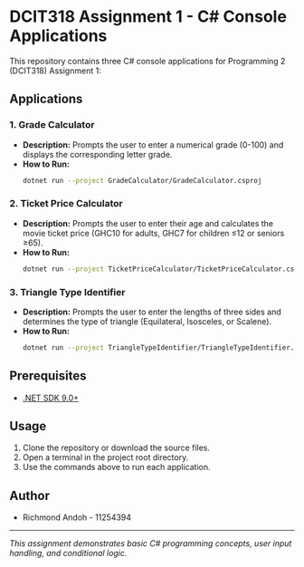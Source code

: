 # DCIT318 Assignment 1 - C# Console Applications

This repository contains three C# console applications for Programming 2 (DCIT318) Assignment 1:

## Applications

### 1. Grade Calculator
- **Description:** Prompts the user to enter a numerical grade (0-100) and displays the corresponding letter grade.
- **How to Run:**
  ```bash
  dotnet run --project GradeCalculator/GradeCalculator.csproj
  ```

### 2. Ticket Price Calculator
- **Description:** Prompts the user to enter their age and calculates the movie ticket price (GHC10 for adults, GHC7 for children ≤12 or seniors ≥65).
- **How to Run:**
  ```bash
  dotnet run --project TicketPriceCalculator/TicketPriceCalculator.csproj
  ```

### 3. Triangle Type Identifier
- **Description:** Prompts the user to enter the lengths of three sides and determines the type of triangle (Equilateral, Isosceles, or Scalene).
- **How to Run:**
  ```bash
  dotnet run --project TriangleTypeIdentifier/TriangleTypeIdentifier.csproj
  ```

## Prerequisites
- [.NET SDK 9.0+](https://dotnet.microsoft.com/download)

## Usage
1. Clone the repository or download the source files.
2. Open a terminal in the project root directory.
3. Use the commands above to run each application.

## Author
- Richmond Andoh - 11254394

---

*This assignment demonstrates basic C# programming concepts, user input handling, and conditional logic.*
